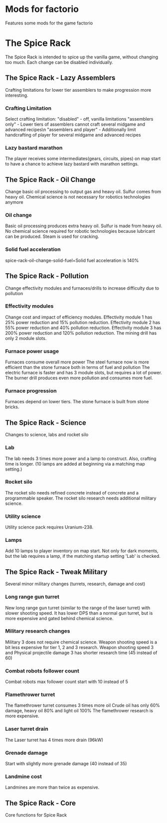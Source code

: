 # Mods for factorio
Features some mods for the game factorio

# The Spice Rack
The Spice Rack is intended to spice up the vanilla game, without changing too much. Each change can be disabled individually.

## The Spice Rack - Lazy Assemblers
Crafting limitations for lower tier assemblers to make progression more interesting.

### Crafting Limitation
Select crafting limitation: 
"disabled" - off, vanilla limitations
"assemblers only" - Lower tiers of assemblers cannot craft several midgame and advanced recipes\n
"assemblers and player" - Additionally limit handcrafting of player for several midgame and advanced recipes

### Lazy bastard marathon
The player receives some intermediates(gears, circuits, pipes) on map start to have a chance to achieve lazy bastard with marathon settings.

## The Spice Rack - Oil Change
Change basic oil processing to output gas and heavy oil. Sulfur comes from heavy oil. Chemical science is not necessary for robotics technologies anymore

### Oil change
Basic oil processing produces extra heavy oil.
Sulfur is made from heavy oil.
No chemical science required for robotic technologies because lubricant can be produced.
Steam is used for cracking.

### Solid fuel acceleration
spice-rack-oil-change-solid-fuel=Solid fuel acceleration is 140%

## The Spice Rack - Pollution
Change effectivity modules and furnaces/drills to increase difficulty due to pollution

### Effectivity modules
Change cost and impact of efficiency modules. 
Effectivity module 1 has 25% power reduction and 15% pollution reduction.
Effectivity module 2 has 55% power reduction and 40% pollution reduction.
Effectivity module 3 has 200% power reduction and 120% pollution reduction.
The mining drill has only 2 module slots.

### Furnace power usage
Furnaces consume overall more power
The steel furnace now is more efficient than the stone furnace both in terms of fuel and pollution
The electric furnace is faster and has 3 module slots, but requires a lot of power.
The burner drill produces even more pollution and consumes more fuel.

### Furnace progression
Furnaces depend on lower tiers. The stone furnace is built from stone bricks.

## The Spice Rack - Science
Changes to science, labs and rocket silo

### Lab
The lab needs 3 times more power and a lamp to construct. Also, crafting time is longer.
(10 lamps are added at beginning via a matching map setting.)

### Rocket silo
The rocket silo needs refined concrete instead of concrete and a programmable speaker. The rocket silo research needs additional military science.

### Utility science
Utility science pack requires Uranium-238.

### Lamps
Add 10 lamps to player inventory on map start. Not only for dark moments, but the lab requires a lamp, if the matching startup setting 'Lab' is checked.

## The Spice Rack - Tweak Military
Several minor military changes (turrets, research, damage and cost)

### Long range gun turret
New long range gun turret (similar to the range of the laser turret) with slower shooting speed.
It has lower DPS than a normal gun turret, but is more expensive and gated behind chemical science.

### Military research changes
Military 3 does not require chemical science.
Weapon shooting speed is a bit less expensive for tier 1, 2 and 3 research.
Weapon shooting speed 3 and Physical projectile damage 3 has shorter research time (45 instead of 60)

### Combat robots follower count
Combat robots max follower count start with 10 instead of 5

### Flamethrower turret
The flamethrower turret consumes 3 times more oil
Crude oil has only 60% damage, heavy oil 80% and light oil 100%
The flamethrower research is more expensive.

### Laser turret drain
The Laser turret has 4 times more drain (96kW)

### Grenade damage
Start with slightly more grenade damage (40 instead of 35)

### Landmine cost
Landmines are more than twice as expensive.

## The Spice Rack - Core
Core functions for Spice Rack
